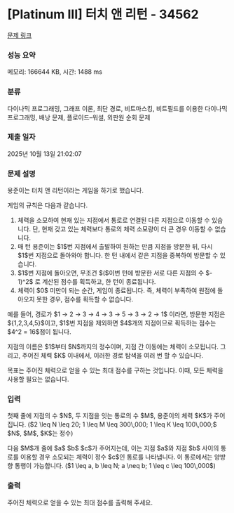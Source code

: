 # [Platinum III] 터치 앤 리턴 - 34562 

[문제 링크](https://www.acmicpc.net/problem/34562) 

### 성능 요약

메모리: 166644 KB, 시간: 1488 ms

### 분류

다이나믹 프로그래밍, 그래프 이론, 최단 경로, 비트마스킹, 비트필드를 이용한 다이나믹 프로그래밍, 배낭 문제, 플로이드–워셜, 외판원 순회 문제

### 제출 일자

2025년 10월 13일 21:02:07

### 문제 설명

<p>용준이는 터치 앤 리턴이라는 게임을 하기로 했습니다.</p>

<p>게임의 규칙은 다음과 같습니다.</p>

<ol>
<li>체력을 소모하여 현재 있는 지점에서 통로로 연결된 다른 지점으로 이동할 수 있습니다. 단, 현재 갖고 있는 체력보다 통로의 체력 소모량이 더 큰 경우 이동할 수 없습니다.</li>
<li>매 턴 용준이는 $1$번 지점에서 출발하여 원하는 만큼 지점을 방문한 뒤, 다시 $1$번 지점으로 돌아와야 합니다. 한 턴 내에서 같은 지점을 중복하여 방문할 수 있습니다.</li>
<li>$1$번 지점에 돌아오면, 무조건 $($이번 턴에 방문한 서로 다른 지점의 수 $- 1)^2$ 로 계산된 점수를 획득하고, 한 턴이 종료됩니다.</li>
<li>체력이 $0$ 미만이 되는 순간, 게임이 종료됩니다. 즉, 체력이 부족하여 원점에 돌아오지 못한 경우, 점수를 획득할 수 없습니다.</li>
</ol>

<p>예를 들어, 경로가 $1 → 2 → 3 → 4 → 3 → 5 → 3 → 2 → 1$ 이라면, 방문한 지점은 ${1,2,3,4,5}$이고, $1$번 지점을 제외하면 $4$개의 지점이므로 획득하는 점수는 $4^2 = 16$점이 됩니다.</p>

<p>지점의 이름은 $1$부터 $N$까지의 정수이며, 지점 간 이동에는 체력이 소모됩니다. 그리고, 주어진 체력 $K$ 이내에서, 이러한 경로 탐색을 여러 번 할 수 있습니다.</p>

<p>목표는 주어진 체력으로 얻을 수 있는 최대 점수를 구하는 것입니다. 이때, 모든 체력을 사용할 필요는 없습니다.</p>

### 입력 

 <p>첫째 줄에 지점의 수 $N$, 두 지점을 잇는 통로의 수 $M$, 용준이의 체력 $K$가 주어집니다. ($2 \leq N \leq 20; 1 \leq M \leq 300\,000; 1 \leq K \leq 100\,000;$ $N$, $M$, $K$는 정수)</p>

<p>다음 $M$개 줄에 $a$ $b$ $c$가 주어지는데, 이는 지점 $a$와 지점 $b$ 사이의 통로를 이용할 경우 소모되는 체력이 정수 $c$인 통로를 나타냅니다. 이 통로에서는 양방향 통행이 가능합니다. ($1 \leq a, b \leq N; a \neq b; 1 \leq c \leq 100\,000$)</p>

### 출력 

 <p>주어진 체력으로 얻을 수 있는 최대 점수를 출력해 주세요.</p>

